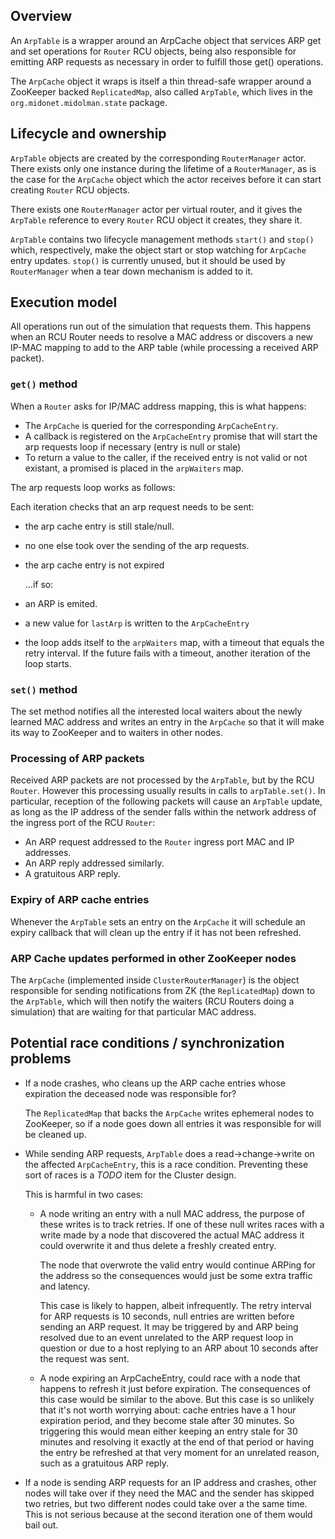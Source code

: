 ## Overview

An `ArpTable` is a wrapper around an ArpCache object that services ARP
get and set operations for `Router` RCU objects, being also responsible
for emitting ARP requests as necessary in order to fulfill those get()
operations.

The `ArpCache` object it wraps is itself a thin thread-safe wrapper around
a ZooKeeper backed `ReplicatedMap`, also called `ArpTable`, which lives in the
`org.midonet.midolman.state` package.

## Lifecycle and ownership

`ArpTable` objects are created by the corresponding `RouterManager` actor.
There exists only one instance during the lifetime of a `RouterManager`, as
is the case for the `ArpCache` object which the actor receives before it can
start creating `Router` RCU objects.

There exists one `RouterManager` actor per virtual router, and it gives
the `ArpTable` reference to every `Router` RCU object it creates, they share it.

`ArpTable` contains two lifecycle management methods `start()` and
`stop()` which, respectively, make the object start or stop watching
for `ArpCache` entry updates. `stop()` is currently unused, but it
should be used by `RouterManager` when a tear down mechanism is added to
it.

## Execution model

All operations run out of the simulation that requests them. This happens when
an RCU Router needs to resolve a MAC address or discovers a new IP-MAC mapping
to add to the ARP table (while processing a received ARP packet).

### `get()` method

When a `Router` asks for IP/MAC address mapping, this is what happens:

- The `ArpCache` is queried for the corresponding `ArpCacheEntry`.
- A callback is registered on the `ArpCacheEntry` promise that will start
  the arp requests loop if necessary (entry is null or stale)
- To return a value to the caller, if the received entry is not valid or
  not existant, a promised is placed in the `arpWaiters` map.

The arp requests loop works as follows:

Each iteration checks that an arp request needs to be sent:

- the arp cache entry is still stale/null.
- no one else took over the sending of the arp requests.
-   the arp cache entry is not expired

    ...if so:

  - an ARP is emited.
  - a new value for `lastArp` is written to the `ArpCacheEntry`
  - the loop adds itself to the `arpWaiters` map, with a timeout that
    equals the retry interval. If the future fails with a timeout, another
    iteration of the loop starts.

### `set()` method

The set method notifies all the interested local waiters about the newly learned
MAC address and writes an entry in the `ArpCache` so that it will make its way
to ZooKeeper and to waiters in other nodes.

### Processing of ARP packets

Received ARP packets are not processed by the `ArpTable`, but by the RCU
`Router`. However this processing usually results in calls to `arpTable.set()`.
In particular, reception of the following packets will cause an `ArpTable`
update, as long as the IP address of the sender falls within the network address
of the ingress port of the RCU `Router`:

- An ARP request addressed to the `Router` ingress port MAC and IP addresses.
- An ARP reply addressed similarly.
- A gratuitous ARP reply.

### Expiry of ARP cache entries

Whenever the `ArpTable` sets an entry on the `ArpCache` it will schedule
an expiry callback that will clean up the entry if it has not been
refreshed.

### ARP Cache updates performed in other ZooKeeper nodes

The `ArpCache` (implemented inside `ClusterRouterManager`) is the object
responsible for sending notifications from ZK (the `ReplicatedMap`) down to the
`ArpTable`, which will then notify the waiters (RCU Routers doing a simulation)
that are waiting for that particular MAC address.

## Potential race conditions / synchronization problems

-   If a node crashes, who cleans up the ARP cache entries whose
    expiration the deceased node was responsible for?

    The `ReplicatedMap` that backs the `ArpCache` writes ephemeral nodes to
    ZooKeeper, so if a node goes down all entries it was responsible for will be
    cleaned up.

-   While sending ARP requests, `ArpTable` does a read->change->write on
    the affected `ArpCacheEntry`, this is a race condition. Preventing these
    sort of races is a *TODO* item for the Cluster design.

    This is harmful in two cases:

    -   A node writing an entry with a null MAC address, the purpose of these
        writes is to track retries. If one of these null writes races with a
        write made by a node that discovered the actual MAC address it could
        overwrite it and thus delete a freshly created entry.
      
        The node that overwrote the valid entry would continue ARPing for the
        address so the consequences would just be some extra traffic and latency.

        This case is likely to happen, albeit infrequently. The retry interval
        for ARP requests is 10 seconds, null entries are written before sending
        an ARP request. It may be triggered by and ARP being resolved due to an
        event unrelated to the ARP request loop in question or due to a host
        replying to an ARP about 10 seconds after the request was sent.

    - A node expiring an ArpCacheEntry, could race with a node that happens to
      refresh it just before expiration. The consequences of this case would be
      similar to the above. But this case is so unlikely that it's not worth
      worrying about: cache entries have a 1 hour expiration period, and they
      become stale after 30 minutes. So triggering this would mean either
      keeping an entry stale for 30 minutes and resolving it exactly at the end
      of that period or having the entry be refreshed at that very moment for an
      unrelated reason, such as a gratuitous ARP reply.

- If a node is sending ARP requests for an IP address and crashes, other
  nodes will take over if they need the MAC and the sender has skipped
  two retries, but two different nodes could take over a the same time.
  This is not serious because at the second iteration one of them would
  bail out.
